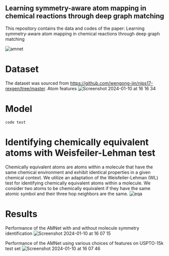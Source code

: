 ## Learning symmetry-aware atom mapping in chemical reactions through deep graph matching
This repository contains the data and codes of the paper: Learning symmetry-aware atom mapping in chemical reactions through deep graph matching

![amnet](https://github.com/maryamastero/Atom-matching-network/assets/60658276/595e55c1-014f-428a-a177-e31fd760ba3c)


 # Dataset
 The dataset was sourced from https://github.com/wengong-jin/nips17-rexgen/tree/master.
Atom features
![Screenshot 2024-01-10 at 16 16 34](https://github.com/maryamastero/Atom-matching-network/assets/60658276/c4bbb388-545b-45d8-9559-1c054374c28d)

 # Model
```
code test
```
# Identifying chemically equivalent atoms with Weisfeiler-Lehman test
Chemically equivalent atoms are atoms within a molecule that have the same chemical environment and exhibit identical properties in a given chemical context. We utilize an adaptation of the Weisfeiler-Lehman (WL) test for identifying chemically equivalent atoms within a molecule. We consider two atoms to be chemically equivalent if they have the same atomic symbol and their three hop neighbors are the same.
![eqa](https://github.com/maryamastero/Atom-matching-network/assets/60658276/f277516c-549c-42fd-9670-5d20635f122c)

 # Results
 Performance of the AMNet with and without molecule symmetry identification
![Screenshot 2024-01-10 at 16 07 15](https://github.com/maryamastero/Atom-matching-network/assets/60658276/d30d857a-658a-4bb8-9a55-42e3abbcb699)

Performance of the AMNet using various choices of features on USPTO-15k test set
![Screenshot 2024-01-10 at 16 07 46](https://github.com/maryamastero/Atom-matching-network/assets/60658276/e5a2d634-3bb0-4ca4-b9d3-1c7f23ef4037)
